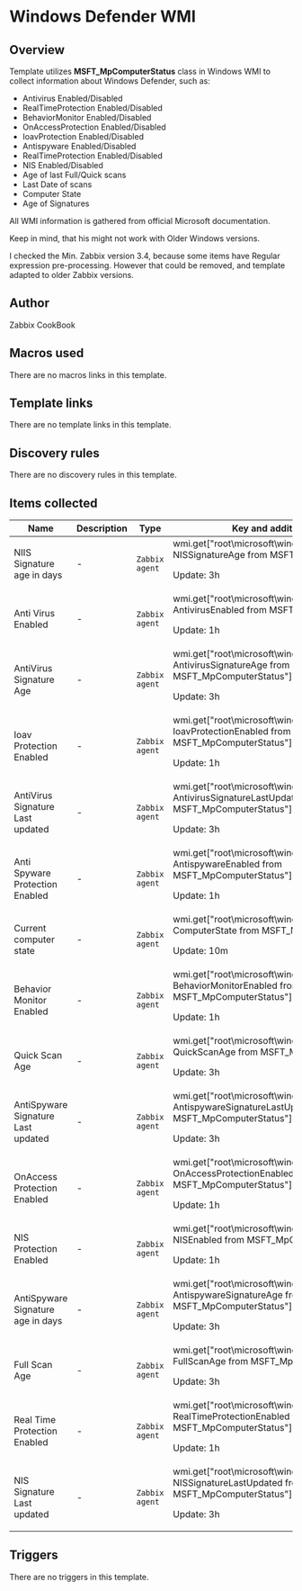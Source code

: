 # Windows Defender WMI

## Overview

Template utilizes **MSFT\_MpComputerStatus** class in Windows WMI to collect information about Windows Defender, such as:


* Antivirus Enabled/Disabled
* RealTimeProtection Enabled/Disabled
* BehaviorMonitor Enabled/Disabled
* OnAccessProtection Enabled/Disabled
* IoavProtection Enabled/Disabled
* Antispyware Enabled/Disabled
* RealTimeProtection Enabled/Disabled
* NIS Enabled/Disabled
* Age of last Full/Quick scans
* Last Date of scans
* Computer State
* Age of Signatures


All WMI information is gathered from official Microsoft documentation.


Keep in mind, that his might not work with Older Windows versions.


I checked the Min. Zabbix version 3.4, because some items have Regular expression pre-processing. However that could be removed, and template adapted to older Zabbix versions.



## Author

Zabbix CookBook

## Macros used

There are no macros links in this template.

## Template links

There are no template links in this template.

## Discovery rules

There are no discovery rules in this template.

## Items collected

|Name|Description|Type|Key and additional info|
|----|-----------|----|----|
|NIIS Signature age in days|<p>-</p>|`Zabbix agent`|wmi.get["root\microsoft\windows\defender","select NISSignatureAge from MSFT_MpComputerStatus"]<p>Update: 3h</p>|
|Anti Virus Enabled|<p>-</p>|`Zabbix agent`|wmi.get["root\microsoft\windows\defender","select AntivirusEnabled from MSFT_MpComputerStatus"]<p>Update: 1h</p>|
|AntiVirus Signature Age|<p>-</p>|`Zabbix agent`|wmi.get["root\microsoft\windows\defender","select AntivirusSignatureAge from MSFT_MpComputerStatus"]<p>Update: 3h</p>|
|Ioav Protection Enabled|<p>-</p>|`Zabbix agent`|wmi.get["root\microsoft\windows\defender","select IoavProtectionEnabled from MSFT_MpComputerStatus"]<p>Update: 1h</p>|
|AntiVirus Signature Last updated|<p>-</p>|`Zabbix agent`|wmi.get["root\microsoft\windows\defender","select AntivirusSignatureLastUpdated from MSFT_MpComputerStatus"]<p>Update: 3h</p>|
|Anti Spyware Protection Enabled|<p>-</p>|`Zabbix agent`|wmi.get["root\microsoft\windows\defender","select AntispywareEnabled from MSFT_MpComputerStatus"]<p>Update: 1h</p>|
|Current computer state|<p>-</p>|`Zabbix agent`|wmi.get["root\microsoft\windows\defender","select ComputerState  from MSFT_MpComputerStatus"]<p>Update: 10m</p>|
|Behavior Monitor Enabled|<p>-</p>|`Zabbix agent`|wmi.get["root\microsoft\windows\defender","select BehaviorMonitorEnabled from MSFT_MpComputerStatus"]<p>Update: 1h</p>|
|Quick Scan Age|<p>-</p>|`Zabbix agent`|wmi.get["root\microsoft\windows\defender","select QuickScanAge  from MSFT_MpComputerStatus"]<p>Update: 3h</p>|
|AntiSpyware Signature Last updated|<p>-</p>|`Zabbix agent`|wmi.get["root\microsoft\windows\defender","select AntispywareSignatureLastUpdated from MSFT_MpComputerStatus"]<p>Update: 3h</p>|
|OnAccess Protection Enabled|<p>-</p>|`Zabbix agent`|wmi.get["root\microsoft\windows\defender","select OnAccessProtectionEnabled from MSFT_MpComputerStatus"]<p>Update: 1h</p>|
|NIS Protection Enabled|<p>-</p>|`Zabbix agent`|wmi.get["root\microsoft\windows\defender","select NISEnabled from MSFT_MpComputerStatus"]<p>Update: 1h</p>|
|AntiSpyware Signature age in days|<p>-</p>|`Zabbix agent`|wmi.get["root\microsoft\windows\defender","select AntispywareSignatureAge from MSFT_MpComputerStatus"]<p>Update: 3h</p>|
|Full Scan Age|<p>-</p>|`Zabbix agent`|wmi.get["root\microsoft\windows\defender","select FullScanAge from MSFT_MpComputerStatus"]<p>Update: 3h</p>|
|Real Time Protection Enabled|<p>-</p>|`Zabbix agent`|wmi.get["root\microsoft\windows\defender","select RealTimeProtectionEnabled from MSFT_MpComputerStatus"]<p>Update: 1h</p>|
|NIS Signature Last updated|<p>-</p>|`Zabbix agent`|wmi.get["root\microsoft\windows\defender","select NISSignatureLastUpdated from MSFT_MpComputerStatus"]<p>Update: 3h</p>|


## Triggers

There are no triggers in this template.

